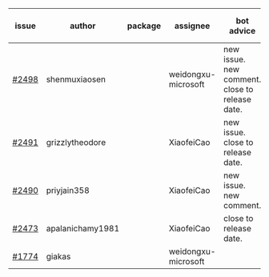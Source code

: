 | issue | author | package | assignee | bot advice | created date of issue | target release date | date from target |
| ------ | ------ | ------ | ------ | ------ | ------ | ------ | :-----: |
| [#2498](https://github.com/Azure/sdk-release-request/issues/2498) | shenmuxiaosen |  | weidongxu-microsoft | new issue. new comment. close to release date.  | 02-25 | 03-01 | 0 |
| [#2491](https://github.com/Azure/sdk-release-request/issues/2491) | grizzlytheodore |  | XiaofeiCao | new issue. close to release date.  | 02-25 | 03-01 | 0 |
| [#2490](https://github.com/Azure/sdk-release-request/issues/2490) | priyjain358 |  | XiaofeiCao | new issue. new comment. | 02-25 | 03-14 |  |
| [#2473](https://github.com/Azure/sdk-release-request/issues/2473) | apalanichamy1981 |  | XiaofeiCao | close to release date.  | 02-19 | 02-28 | 0 |
| [#1774](https://github.com/Azure/sdk-release-request/issues/1774) | giakas |  | weidongxu-microsoft |  | 07-14 | 07-19 |  |

